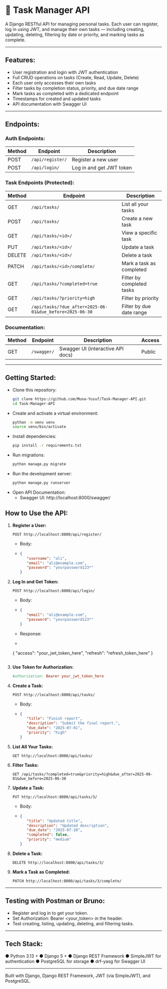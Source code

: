 # 🎯 Task Manager API

A Django RESTful API for managing personal tasks. Each user can register, log in using JWT, and manage their own tasks — including creating, updating, deleting, filtering by date or priority, and marking tasks as complete.

---

## Features:

- User registration and login with JWT authentication
- Full CRUD operations on tasks (Create, Read, Update, Delete)
- Each user only accesses their own tasks
- Filter tasks by completion status, priority, and due date range
- Mark tasks as completed with a dedicated endpoint
- Timestamps for created and updated tasks
- API documentation with Swagger UI

---

## Endpoints:

### Auth Endpoints:

| Method | Endpoint            | Description               |
|--------|---------------------|---------------------------|
| POST   | `/api/register/`    | Register a new user       |
| POST   | `/api/login/`       | Log in and get JWT token  |

### Task Endpoints (Protected):

| Method | Endpoint                         | Description                     |
|--------|----------------------------------|---------------------------------|
| GET    | `/api/tasks/`                    | List all your tasks             |
| POST   | `/api/tasks/`                    | Create a new task               |
| GET    | `/api/tasks/<id>/`               | View a specific task            |
| PUT    | `/api/tasks/<id>/`               | Update a task                   |
| DELETE | `/api/tasks/<id>/`               | Delete a task                   |
| PATCH  | `/api/tasks/<id>/complete/`      | Mark a task as completed        |
| GET    | `/api/tasks/?completed=true`     | Filter by completed tasks       |
| GET    | `/api/tasks/?priority=high`      | Filter by priority              |
| GET    | `/api/tasks/?due_after=2025-06-01&due_before=2025-06-30` | Filter by due date range |

### Documentation:

| Method | Endpoint     | Description                          | Access |
|--------|--------------|--------------------------------------|--------|
| GET    | `/swagger/`  | Swagger UI (interactive API docs)    | Public |


---

## Getting Started:

- Clone this repository:
   ```bash
   git clone https://github.com/Muna-Yusuf/Task-Manager-API.git
   cd Task-Manager-API
   ```
- Create and activate a virtual environment:
   ```bash
   python -m venv venv
   source venv/bin/activate
   ```
- Install dependencies:
   ```bash
   pip install -r requirements.txt
   ```
- Run migrations:
  ```bash
  python manage.py migrate
  ```
- Run the development server:
  ```bash
  python manage.py runserver
  ```
- Open API Documentation:
    - Swagger UI: http://localhost:8000/swagger/


## How to Use the API:

1. **Register a User:**
   ```http
   POST http://localhost:8000/api/register/
   ```
   - Body:
   - ```json
     {
        "username": "ali",
        "email": "ali@example.com",
        "password": "yourpassword123*"
     }
      ```

2. **Log In and Get Token:**
   ```http
   POST http://localhost:8000/api/login/
   ```
   - Body:
   - ```json
     {
        "email": "ali@example.com",
        "password": "yourpassword123*"
     }
      ```
    - Response:
    - ```json
     {
        "access": "your_jwt_token_here",
        "refresh": "refresh_token_here"
     }
      ```
3. **Use Token for Authorization:**
   ```makefile
   Authorization: Bearer your_jwt_token_here
   ```
4. **Create a Task:**
   ```http
   POST http://localhost:8000/api/tasks/
   ```
   - Body:
   - ```json
     {
        "title": "Finish report",
        "description": "Submit the final report.",
        "due_date": "2025-07-01",
        "priority": "high"
     }
      ```
5. **List All Your Tasks:**
   ```http
   GET http://localhost:8000/api/tasks/
   ```
6. **Filter Tasks:**
   ```http
   GET /api/tasks/?completed=true&priority=high&due_after=2025-06-01&due_before=2025-06-30
   ```
7. **Update a Task:**
   ```http
   PUT http://localhost:8000/api/tasks/3/
   ```
   - Body:
   - ```json
     {
        "title": "Updated title",
        "description": "Updated description",
        "due_date": "2025-07-10",
        "completed": false,
        "priority": "medium"
     }
      ```
8. **Delete a Task:**
   ```http
   DELETE http://localhost:8000/api/tasks/3/
   ```
9. **Mark a Task as Completed:**
   ```http
   PATCH http://localhost:8000/api/tasks/3/complete/
   ```

---

## Testing with Postman or Bruno:

- Register and log in to get your token.
- Set Authorization: Bearer <your_token> in the header.
- Test creating, listing, updating, deleting, and filtering tasks.

---

## Tech Stack: 
● Python 3.13 +
● Django 5 +
● Django REST Framework
● SimpleJWT for authentication
● PostgreSQL for storage
● drf-yasg for Swagger UI

---

Built with Django, Django REST Framework, JWT (via SimpleJWT), and PostgreSQL.